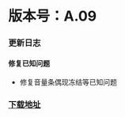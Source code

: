 # 版本号：A.09

### 更新日志

#### 修复已知问题
- 修复音量条偶现冻结等已知问题

### [下载地址](https://download.c.realme.com/osupdate/RMX1971_11_OTA_0090_all_1F4P3l5RtHc3.ozip)
